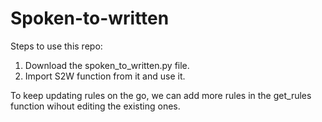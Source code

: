 # Spoken-to-written

Steps to use this repo:

1. Download the spoken_to_written.py file. 
2. Import S2W function from it and use it.

To keep updating rules on the go, we can add more rules in the get_rules function wihout editing the existing ones.
